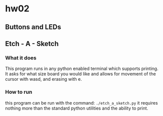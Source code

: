 # hw02

## Buttons and LEDs



## Etch - A - Sketch

### What it does
This program runs in any python enabled terminal which supports printing. It asks for what size board you would like and allows for movement of the cursor with wasd, and erasing with e. 
### How to run
this program can be run with the command: 
`./etch_a_sketch.py`
it requires nothing more than the standard python utilities and the ability to print. 

